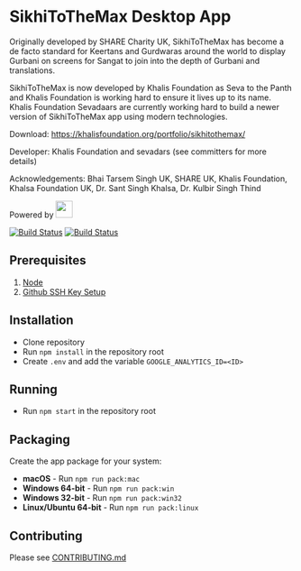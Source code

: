 # SikhiToTheMax Desktop App

Originally developed by SHARE Charity UK, SikhiToTheMax has become a de facto standard for Keertans and Gurdwaras around the world to display Gurbani on screens for Sangat to join into the depth of Gurbani and translations.

SikhiToTheMax is now developed by Khalis Foundation as Seva to the Panth and Khalis Foundation is working hard to ensure it lives up to its name.
Khalis Foundation Sevadaars are currently working hard to build a newer version of SikhiToTheMax app using modern technologies.

Download: https://khalisfoundation.org/portfolio/sikhitothemax/

Developer: Khalis Foundation and sevadars (see committers for more details)

Acknowledgements: Bhai Tarsem Singh UK, SHARE UK, Khalis Foundation, Khalsa Foundation UK, Dr. Sant Singh Khalsa, Dr. Kulbir Singh Thind

Powered by [<img height="30" src="http://www.banidb.com/wp-content/uploads/2018/03/full-banidb-logo.png">](http://banidb.com)

[![Build Status](https://travis-ci.com/KhalisFoundation/sttm-desktop.svg?branch=release)](https://travis-ci.com/KhalisFoundation/sttm-desktop)
[![Build Status](https://ci.appveyor.com/api/projects/status/github/khalisfoundation/sttm-desktop?branch=release&svg=true)](https://ci.appveyor.com/project/navdeepsinghkhalsa/sttm-desktop)

## Prerequisites

1.  [Node](https://nodejs.org/en/download/)
2.  [Github SSH Key Setup](https://help.github.com/articles/connecting-to-github-with-ssh/)

## Installation

- Clone repository
- Run `npm install` in the repository root
- Create `.env` and add the variable `GOOGLE_ANALYTICS_ID=<ID>`

## Running

- Run `npm start` in the repository root

## Packaging

Create the app package for your system:

- **macOS** - Run `npm run pack:mac`
- **Windows 64-bit** - Run `npm run pack:win`
- **Windows 32-bit** - Run `npm run pack:win32`
- **Linux/Ubuntu 64-bit** - Run `npm run pack:linux`

## Contributing

Please see [CONTRIBUTING.md](CONTRIBUTING.md)
